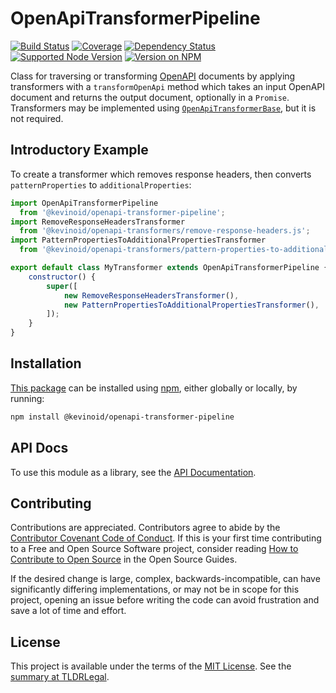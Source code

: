 OpenApiTransformerPipeline
==========================

[![Build Status](https://img.shields.io/github/actions/workflow/status/kevinoid/openapi-transformer-pipeline/node.js.yml?branch=main&style=flat&label=build)](https://github.com/kevinoid/openapi-transformer-pipeline/actions?query=branch%3Amain)
[![Coverage](https://img.shields.io/codecov/c/github/kevinoid/openapi-transformer-pipeline/main.svg?style=flat)](https://app.codecov.io/gh/kevinoid/openapi-transformer-pipeline/branch/main)
[![Dependency Status](https://img.shields.io/david/kevinoid/openapi-transformer-pipeline.svg?style=flat)](https://david-dm.org/kevinoid/openapi-transformer-pipeline)
[![Supported Node Version](https://img.shields.io/node/v/@kevinoid/openapi-transformer-pipeline.svg?style=flat)](https://www.npmjs.com/package/@kevinoid/openapi-transformer-pipeline)
[![Version on NPM](https://img.shields.io/npm/v/@kevinoid/openapi-transformer-pipeline.svg?style=flat)](https://www.npmjs.com/package/@kevinoid/openapi-transformer-pipeline)

Class for traversing or transforming
[OpenAPI](https://github.com/OAI/OpenAPI-Specification/) documents by applying
transformers with a `transformOpenApi` method which takes an input OpenAPI
document and returns the output document, optionally in a `Promise`.
Transformers may be implemented using
[`OpenApiTransformerBase`](https://github.com/kevinoid/openapi-transformer-base),
but it is not required.


## Introductory Example

To create a transformer which removes response headers, then converts
`patternProperties` to `additionalProperties`:

```js
import OpenApiTransformerPipeline
  from '@kevinoid/openapi-transformer-pipeline';
import RemoveResponseHeadersTransformer
  from '@kevinoid/openapi-transformers/remove-response-headers.js';
import PatternPropertiesToAdditionalPropertiesTransformer
  from '@kevinoid/openapi-transformers/pattern-properties-to-additional-properties.js';

export default class MyTransformer extends OpenApiTransformerPipeline {
    constructor() {
        super([
            new RemoveResponseHeadersTransformer(),
            new PatternPropertiesToAdditionalPropertiesTransformer(),
        ]);
    }
}
```


## Installation

[This package](https://www.npmjs.com/package/@kevinoid/openapi-transformer-pipeline) can be
installed using [npm](https://www.npmjs.com/), either globally or locally, by
running:

```sh
npm install @kevinoid/openapi-transformer-pipeline
```


## API Docs

To use this module as a library, see the [API
Documentation](https://kevinoid.github.io/openapi-transformer-pipeline/api).


## Contributing

Contributions are appreciated.  Contributors agree to abide by the [Contributor
Covenant Code of
Conduct](https://www.contributor-covenant.org/version/1/4/code-of-conduct.html).
If this is your first time contributing to a Free and Open Source Software
project, consider reading [How to Contribute to Open
Source](https://opensource.guide/how-to-contribute/)
in the Open Source Guides.

If the desired change is large, complex, backwards-incompatible, can have
significantly differing implementations, or may not be in scope for this
project, opening an issue before writing the code can avoid frustration and
save a lot of time and effort.


## License

This project is available under the terms of the [MIT License](LICENSE.txt).
See the [summary at TLDRLegal](https://tldrlegal.com/license/mit-license).
